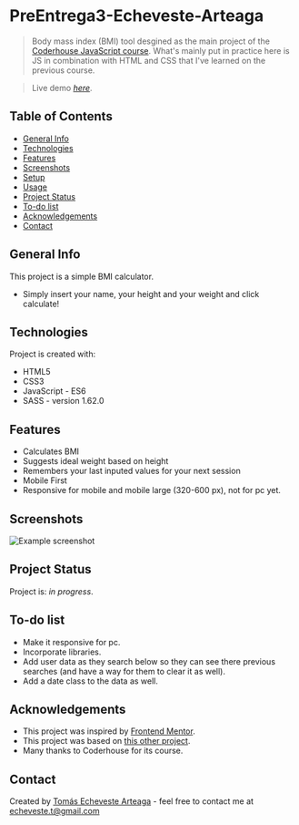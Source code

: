 # PreEntrega3-Echeveste-Arteaga
> Body mass index (BMI) tool desgined as the main project of the <a href="https://www.coderhouse.com/collections/categoria-programacion-y-desarrollo/products/javascript" target="_blank" rel="noopener">Coderhouse JavaScript course</a>. What's mainly put in practice here is JS in combination with HTML and CSS that I've learned on the previous course.

> Live demo [_here_](https://faradar.github.io/PreEntrega3-Echeveste-Arteaga/).


## Table of Contents
* [General Info](#general-info)
* [Technologies](#technologies)
* [Features](#features)
* [Screenshots](#screenshots)
* [Setup](#setup)
* [Usage](#usage)
* [Project Status](#project-status)
* [To-do list](#to-do-list)
* [Acknowledgements](#acknowledgements)
* [Contact](#contact)
<!-- * [License](#license) -->


## General Info
This project is a simple BMI calculator.
- Simply insert your name, your height and your weight and click calculate!


## Technologies
Project is created with:
- HTML5
- CSS3
- JavaScript - ES6
- SASS - version 1.62.0


## Features
- Calculates BMI
- Suggests ideal weight based on height
- Remembers your last inputed values for your next session
- Mobile First
- Responsive for mobile and mobile large (320-600 px), not for pc yet.


## Screenshots
![Example screenshot](https://i.imgur.com/irYmgEz.png)
<!-- If you have screenshots you'd like to share, include them here. -->


## Project Status
Project is: _in progress_.


## To-do list
- Make it responsive for pc.
- Incorporate libraries.
- Add user data as they search below so they can see there previous searches (and have a way for them to clear it as well).
- Add a date class to the data as well.


## Acknowledgements
- This project was inspired by <a href="https://www.frontendmentor.io/challenges/body-mass-index-calculator-brrBkfSz1T" target="_blank" rel="noopener">Frontend Mentor</a>.
- This project was based on <a href="https://jo-cloud85.github.io/body-mass-index-calculator/" target="_blank" rel="noopener">this other project</a>.
- Many thanks to Coderhouse for its course.


## Contact
Created by <a href="https://github.com/faradar" target="_blank" rel="noopener">Tomás Echeveste Arteaga</a> - feel free to contact me at <echeveste.t@gmail.com>